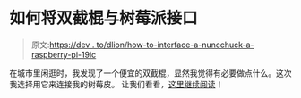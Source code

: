 # 如何将双截棍与树莓派接口

> 原文:[https://dev . to/dlion/how-to-interface-a-nuncchuck-a-raspberry-pi-19ic](https://dev.to/dlion/how-to-interface-a-nunchuck-with-a-raspberry-pi-19ic)

在城市里闲逛时，我发现了一个便宜的双截棍，显然我觉得有必要做点什么。这次我选择用它来连接我的树莓皮。
让我们看看，[这里继续阅读](https://domenicoluciani.com/2014/04/11/how-to-interface-a-nunchuck-with-raspberry-pi.html)！